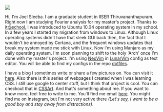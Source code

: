 ![](https://projecteuler.net/profile/joelsleeba.png)

Hi, I'm Joel Sleeba. I am a graduate student in IISER Thiruvananthapuram. Right now I am studying Fourier analysis for my master's project. Thanks to [it@school](https://kite.kerala.gov.in), I was introduced to Ubuntu 10.04 operating system in my school. In a few years I started my migration from windows to Linux. Although Linux operating systems didn't have that sleek GUI back then, the fact that I wouldn't be annoyed by Cortana, and the frequent windows updates that break my system made me stick with Linux. Now I'm using Manjaro as my daily operating system. I'm soon planning to shift to the holy 'Arch' once I'm done with my master's project. I'm using [NeoVim](neovim.org) in [LunarVim](lunarvim.org) config as text editor. You will be able to find my configs in the repo [dotfiles](github.com/joelsleeba/dotfiles).

I have a blog I sometimes write or share a few pictures on. You can visit it [here](joelsleeba.github.io/blog).
Also there is this series of webpages I created when I was learning CSS. I still use google to center stuff, but I think that project is cool. You can checkout that in [CSSArt](joelsleeba.github.io/CSSart). 
And that's something about me. If you want to know more, feel free to write to me. You'll find me email [here](joelsleeba.github.io). You might find me on Instagram, but I'm not very active there _(Let's say, I want to be a good boy and stay away from distractions)_. 
